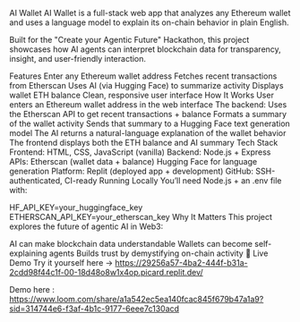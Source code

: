 AI Wallet 
AI Wallet is a full-stack web app that analyzes any Ethereum wallet and uses a language model to explain its on-chain behavior in plain English.

Built for the "Create your Agentic Future" Hackathon, this project showcases how AI agents can interpret blockchain data for transparency, insight, and user-friendly interaction.

Features
Enter any Ethereum wallet address
Fetches recent transactions from Etherscan
Uses AI (via Hugging Face) to summarize activity
Displays wallet ETH balance
Clean, responsive user interface
How It Works
User enters an Ethereum wallet address in the web interface
The backend:
Uses the Etherscan API to get recent transactions + balance
Formats a summary of the wallet activity
Sends that summary to a Hugging Face text generation model
The AI returns a natural-language explanation of the wallet behavior
The frontend displays both the ETH balance and AI summary
Tech Stack
Frontend: HTML, CSS, JavaScript (vanilla)
Backend: Node.js + Express
APIs:
Etherscan (wallet data + balance)
Hugging Face for language generation
Platform: Replit (deployed app + development)
GitHub: SSH-authenticated, CI-ready
Running Locally
You’ll need Node.js + an .env file with:

HF_API_KEY=your_huggingface_key
ETHERSCAN_API_KEY=your_etherscan_key
Why It Matters This project explores the future of agentic AI in Web3:

AI can make blockchain data understandable
Wallets can become self-explaining agents
Builds trust by demystifying on-chain activity
🚀 Live Demo
Try it yourself here -> https://29256a57-4ba2-444f-b31a-2cdd98f44c1f-00-18d48o8w1x4op.picard.replit.dev/

Demo here : https://www.loom.com/share/a1a542ec5ea140fcac845f679b47a1a9?sid=314744e6-f3af-4b1c-9177-6eee7c130acd
